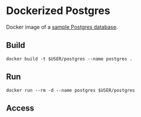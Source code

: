 # Dockerized Postgres
Docker image of a [sample Postgres database](http://www.sportsdb.org/sd/samples).
## Build
```
docker build -t $USER/postgres --name postgres .
```
## Run
```
docker run --rm -d --name postgres $USER/postgres
```
## Access

